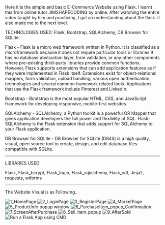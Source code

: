 Here it is the simple and basic E-Commerce Website using Flask.
I learnt this from online tutor JIMSHAPECODING by online. After watching the entire video taught by him and practicing, I got an understanding about the flask. 
it also made me to the next level.

TECHNOLOGIES USED: Flask, Bootstrap, SQLAlchemy, DB Browser for SQLite. 

Flask - Flask is a micro web framework written in Python. It is classified as a microframework because it does not require particular tools or libraries.It has no               database abstraction layer, form validation, or any other components where pre-existing third-party libraries provide common functions. However, Flask supports           extensions that can add application features as if they were implemented in Flask itself. Extensions exist for object-relational mappers, form validation, upload         handling, various open authentication technologies and several common framework related tools.
        Applications that use the Flask framework include Pinterest and LinkedIn.
        
Bootstrap - Bootstrap is the most popular HTML, CSS, and JavaScript framework for developing responsive, mobile-first websites.

SQLAlchemy - SQLAlchemy, a Python toolkit is a powerful OR Mapper that gives application developers the full power and flexibility of SQL. Flask-SQLAlchemy is the Flask              extension that adds support for SQLAlchemy to your Flask application.

DB Browser for SQLite - DB Browser for SQLite (DB4S) is a high quality, visual, open source tool to create, design, and edit database files compatible with SQLite.

-------------------------------------------------------------------------------------------------------------------------------------------------------------------------

LIBRARIES USED: 

Flask, Flask_bcrypt, Flask_login, Flask_sqlalchemy, Flask_wtf, Jinja2, requests, wtforms

-------------------------------------------------------------------------------------------------------------------------------------------------------------------------

The Website Visual is as Following..


![1_HomePage](https://user-images.githubusercontent.com/98961149/179966399-65f1b3c3-3355-4ebe-b52c-a4915d744500.jpg)
![2_LoginPage](https://user-images.githubusercontent.com/98961149/179966405-d5eb4cd1-e0d2-4f31-9525-c2be2ebc0449.jpg)
![3_RegisterPage](https://user-images.githubusercontent.com/98961149/179966408-00fff944-f842-4873-8c1d-091f4dad47d0.jpg)
![4_MarketPage](https://user-images.githubusercontent.com/98961149/179966410-e302f5fb-af67-4e82-9875-b5fb14498112.jpg)
![5_ProductInfo popup window](https://user-images.githubusercontent.com/98961149/179966415-f63eaa4b-91de-4be5-9152-2e1ac1ea6309.jpg)
![6_PurchaseItem_popup_Confirmation](https://user-images.githubusercontent.com/98961149/179966416-9df98928-5348-424e-99e4-5a39ecba0060.jpg)
![7_ScreenAfterPurchase](https://user-images.githubusercontent.com/98961149/179966418-93e2d424-7633-441a-8b55-e4493ef16051.jpg)
![8_Sell_Item_popup](https://user-images.githubusercontent.com/98961149/179966419-636e9ff3-2286-4c05-9076-65d8548d8533.jpg)
![9_AfterSold](https://user-images.githubusercontent.com/98961149/179966422-eca05e24-3c53-44e8-af46-3729677dda39.jpg)
![Run a Flask App using CMD](https://user-images.githubusercontent.com/98961149/179966424-8cfd97c8-bffb-4ae9-867e-014116ec4a54.jpg)
